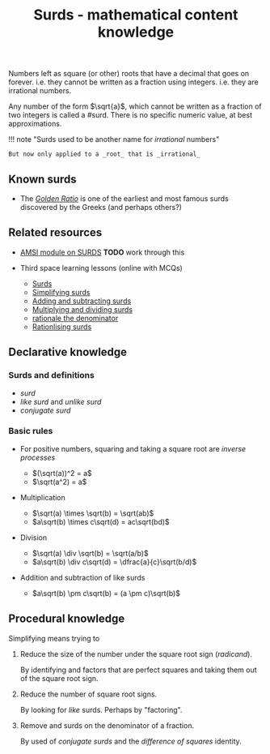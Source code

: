 ﻿---
tags: teaching, mathematics, surd
template: math.html
title: Surds - mathematical content knowledge
type: mathContent
---
Numbers left as square (or other) roots that have a decimal that goes on forever. i.e. they cannot be written as a fraction using integers.  i.e. they are irrational numbers.

Any number of the form $\sqrt{a}$, which cannot be written as a fraction of two integers is called a #surd. There is no specific numeric value, at best approximations.

!!! note "Surds used to be another name for _irrational_ numbers"

    But now only applied to a _root_ that is _irrational_

## Known surds

- The [_Golden Ratio_](https://www.mathsisfun.com/numbers/nature-golden-ratio-fibonacci.html) is one of the earliest and most famous surds discovered by the Greeks (and perhaps others?)

## Related resources

- [AMSI module on SURDS](https://amsi.org.au/teacher_modules/Surds.html) **TODO** work through this
- Third space learning lessons (online with MCQs)

    - [Surds](https://thirdspacelearning.com/gcse-maths/number/surds/)
    - [Simplifying surds](https://thirdspacelearning.com/gcse-maths/number/simplifying-surds/)
    - [Adding and subtracting surds](https://thirdspacelearning.com/gcse-maths/number/adding-surds/)
    - [Multiplying and dividing surds](https://thirdspacelearning.com/gcse-maths/number/dividing-surds/)
    - [rationale the denominator](https://thirdspacelearning.com/gcse-maths/number/rationlise-the-denominator/)
    - [Rationlising surds](https://thirdspacelearning.com/gcse-maths/number/rationlising-surds/)

## Declarative knowledge

### Surds and definitions

- _surd_
- _like surd_ and _unlike surd_
- _conjugate surd_

### Basic rules

- For positive numbers, squaring and taking a square root are _inverse processes_

    - $(\sqrt(a))^2 = a$
    - $\sqrt(a^2) = a$

- Multiplication

    - $\sqrt(a) \times \sqrt(b) = \sqrt(ab)$
    - $a\sqrt(b) \times c\sqrt(d) = ac\sqrt(bd)$

- Division 

    - $\sqrt(a) \div \sqrt(b) = \sqrt(a/b)$
    - $a\sqrt(b) \div c\sqrt(d) = \dfrac{a}{c}\sqrt(b/d)$

- Addition and subtraction of like surds
    - $a\sqrt(b) \pm c\sqrt(b) = (a \pm c)\sqrt(b)$


## Procedural knowledge

Simplifying means trying to 

1. Reduce the size of the number under the square root sign (_radicand_).

    By identifying and factors that are perfect squares and taking them out of the square root sign.

2. Reduce the number of square root signs.

    By looking for _like_ surds. Perhaps by "factoring".

3. Remove and surds on the denominator of a fraction.

    By used of _conjugate surds_ and the _difference of squares_ identity.